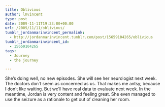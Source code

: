 ```yaml
---
title: Oblivious
author: lmvincent
type: post
date: 2009-11-11T19:33:00+00:00
url: /2009/11/11/oblivious/
tumblr_jordanmarinvincent_permalink:
  - http://jordanmarinvincent.tumblr.com/post/15659104265/oblivious
tumblr_jordanmarinvincent_id:
  - 15659104265
tags:
  - Journey
  - the journey

---
```

She&rsquo;s doing well, no new episodes. She will see her neurologist next week. The doctors don&rsquo;t seem as concerned as us. That makes me antsy, because I don&rsquo;t like waiting. But we&rsquo;ll have real data to evaluate next week. In the meantime, Jordan is very content and feeling great. She even managed to use the seizure as a rationale to get out of cleaning her room.

<div class="blogger-post-footer">
  <img loading="lazy" width="1" height="1" src="https://blogger.googleusercontent.com/tracker/9039099668816362935-2381766357263830317?l=jordansjourney2.blogspot.com" alt="" />
</div>